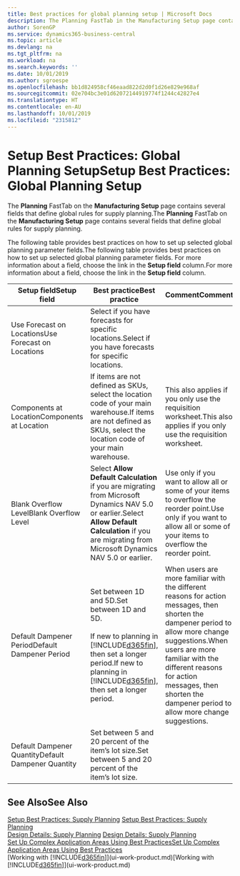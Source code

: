 ```yaml
---
title: Best practices for global planning setup | Microsoft Docs
description: The Planning FastTab in the Manufacturing Setup page contains several fields that define global rules for supply planning.
author: SorenGP
ms.service: dynamics365-business-central
ms.topic: article
ms.devlang: na
ms.tgt_pltfrm: na
ms.workload: na
ms.search.keywords: ''
ms.date: 10/01/2019
ms.author: sgroespe
ms.openlocfilehash: bb1d824958cf46eaad822d2d0f1d26e829e968af
ms.sourcegitcommit: 02e704bc3e01d62072144919774f1244c42827e4
ms.translationtype: HT
ms.contentlocale: en-AU
ms.lasthandoff: 10/01/2019
ms.locfileid: "2315812"
---
```

# <a name="setup-best-practices-global-planning-setup"></a><span data-ttu-id="2e47f-103">Setup Best Practices: Global Planning Setup</span><span class="sxs-lookup"><span data-stu-id="2e47f-103">Setup Best Practices: Global Planning Setup</span></span>
<span data-ttu-id="2e47f-104">The **Planning** FastTab on the **Manufacturing Setup** page contains several fields that define global rules for supply planning.</span><span class="sxs-lookup"><span data-stu-id="2e47f-104">The **Planning** FastTab on the **Manufacturing Setup** page contains several fields that define global rules for supply planning.</span></span>  

 <span data-ttu-id="2e47f-105">The following table provides best practices on how to set up selected global planning parameter fields.</span><span class="sxs-lookup"><span data-stu-id="2e47f-105">The following table provides best practices on how to set up selected global planning parameter fields.</span></span> <span data-ttu-id="2e47f-106">For more information about a field, choose the link in the **Setup field** column.</span><span class="sxs-lookup"><span data-stu-id="2e47f-106">For more information about a field, choose the link in the **Setup field** column.</span></span>  

|<span data-ttu-id="2e47f-107">Setup field</span><span class="sxs-lookup"><span data-stu-id="2e47f-107">Setup field</span></span>|<span data-ttu-id="2e47f-108">Best practice</span><span class="sxs-lookup"><span data-stu-id="2e47f-108">Best practice</span></span>|<span data-ttu-id="2e47f-109">Comment</span><span class="sxs-lookup"><span data-stu-id="2e47f-109">Comment</span></span>|  
|-----------------|-------------------|-------------|  
|<span data-ttu-id="2e47f-110">Use Forecast on Locations</span><span class="sxs-lookup"><span data-stu-id="2e47f-110">Use Forecast on Locations</span></span>|<span data-ttu-id="2e47f-111">Select if you have forecasts for specific locations.</span><span class="sxs-lookup"><span data-stu-id="2e47f-111">Select if you have forecasts for specific locations.</span></span>||  
|<span data-ttu-id="2e47f-112">Components at Location</span><span class="sxs-lookup"><span data-stu-id="2e47f-112">Components at Location</span></span>|<span data-ttu-id="2e47f-113">If items are not defined as SKUs, select the location code of your main warehouse.</span><span class="sxs-lookup"><span data-stu-id="2e47f-113">If items are not defined as SKUs, select the location code of your main warehouse.</span></span>|<span data-ttu-id="2e47f-114">This also applies if you only use the requisition worksheet.</span><span class="sxs-lookup"><span data-stu-id="2e47f-114">This also applies if you only use the requisition worksheet.</span></span>|  
|<span data-ttu-id="2e47f-115">Blank Overflow Level</span><span class="sxs-lookup"><span data-stu-id="2e47f-115">Blank Overflow Level</span></span>|<span data-ttu-id="2e47f-116">Select **Allow Default Calculation** if you are migrating from Microsoft Dynamics NAV 5.0 or earlier.</span><span class="sxs-lookup"><span data-stu-id="2e47f-116">Select **Allow Default Calculation** if you are migrating from Microsoft Dynamics NAV 5.0 or earlier.</span></span>|<span data-ttu-id="2e47f-117">Use only if you want to allow all or some of your items to overflow the reorder point.</span><span class="sxs-lookup"><span data-stu-id="2e47f-117">Use only if you want to allow all or some of your items to overflow the reorder point.</span></span>|  
|<span data-ttu-id="2e47f-118">Default Dampener Period</span><span class="sxs-lookup"><span data-stu-id="2e47f-118">Default Dampener Period</span></span>|<span data-ttu-id="2e47f-119">Set between 1D and 5D.</span><span class="sxs-lookup"><span data-stu-id="2e47f-119">Set between 1D and 5D.</span></span><br /><br /> <span data-ttu-id="2e47f-120">If new to planning in [!INCLUDE[d365fin](includes/d365fin_md.md)], then set a longer period.</span><span class="sxs-lookup"><span data-stu-id="2e47f-120">If new to planning in [!INCLUDE[d365fin](includes/d365fin_md.md)], then set a longer period.</span></span>|<span data-ttu-id="2e47f-121">When users are more familiar with the different reasons for action messages, then shorten the dampener period to allow more change suggestions.</span><span class="sxs-lookup"><span data-stu-id="2e47f-121">When users are more familiar with the different reasons for action messages, then shorten the dampener period to allow more change suggestions.</span></span>|  
|<span data-ttu-id="2e47f-122">Default Dampener Quantity</span><span class="sxs-lookup"><span data-stu-id="2e47f-122">Default Dampener Quantity</span></span>|<span data-ttu-id="2e47f-123">Set between 5 and 20 percent of the item’s lot size.</span><span class="sxs-lookup"><span data-stu-id="2e47f-123">Set between 5 and 20 percent of the item’s lot size.</span></span>||  

## <a name="see-also"></a><span data-ttu-id="2e47f-124">See Also</span><span class="sxs-lookup"><span data-stu-id="2e47f-124">See Also</span></span>  
 <span data-ttu-id="2e47f-125">[Setup Best Practices: Supply Planning](setup-best-practices-supply-planning.md) </span><span class="sxs-lookup"><span data-stu-id="2e47f-125">[Setup Best Practices: Supply Planning](setup-best-practices-supply-planning.md) </span></span>  
 <span data-ttu-id="2e47f-126">[Design Details: Supply Planning](design-details-supply-planning.md) </span><span class="sxs-lookup"><span data-stu-id="2e47f-126">[Design Details: Supply Planning](design-details-supply-planning.md) </span></span>  
 [<span data-ttu-id="2e47f-127">Set Up Complex Application Areas Using Best Practices</span><span class="sxs-lookup"><span data-stu-id="2e47f-127">Set Up Complex Application Areas Using Best Practices</span></span>](set-up-complex-application-areas-using-best-practices.md)  
 <span data-ttu-id="2e47f-128">[Working with [!INCLUDE[d365fin](includes/d365fin_md.md)]](ui-work-product.md)</span><span class="sxs-lookup"><span data-stu-id="2e47f-128">[Working with [!INCLUDE[d365fin](includes/d365fin_md.md)]](ui-work-product.md)</span></span>
